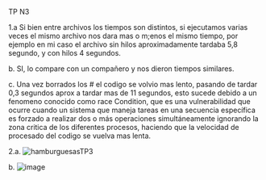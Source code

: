 TP N3

1.a Si bien entre archivos los tiempos son distintos, si ejecutamos varias veces el mismo archivo nos dara mas o m;enos el mismo tiempo, por ejemplo en mi caso el archivo sin hilos aproximadamente tardaba 5,8 segundo, y con hilos 4 segundos.

b. SI, lo compare con un compañero y nos dieron tiempos similares.

c. Una vez borrados los # el codigo se volvio mas lento, pasando de tardar 0,3 segundos aprox a tardar mas de 11 segundos, esto sucede debido a un fenomeno conocido como race Condition, que es una vulnerabilidad que ocurre cuando un sistema que maneja tareas en una secuencia específica es forzado a realizar dos o más operaciones simultáneamente ignorando la zona critica de los diferentes procesos, haciendo que la velocidad de procesado del codigo se vuelva mas lenta.


2.a.   ![hamburguesasTP3](https://github.com/JosueChazarreta/ASO2024TPs/assets/143630111/8455179f-ce09-4e42-8f92-cb3c3d79873a)


   b. ![image](https://github.com/JosueChazarreta/ASO2024TPs/assets/143630111/8b1f1ed5-48f1-4d6e-9110-e2d884eb3a27)



